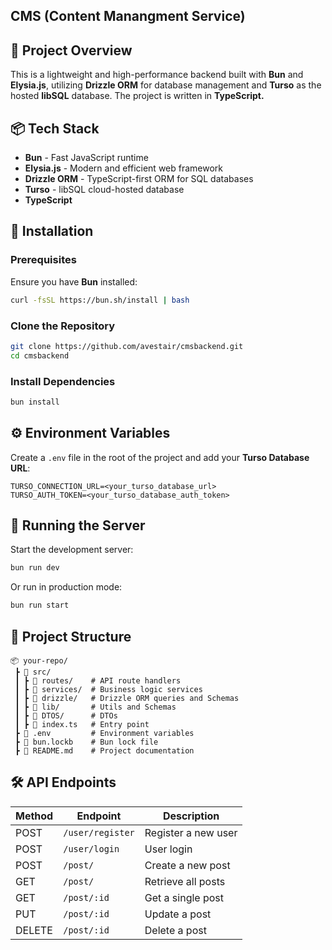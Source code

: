 ## CMS (Content Manangment Service)

## 🚀 Project Overview

This is a lightweight and high-performance backend built with **Bun** and **Elysia.js**, utilizing **Drizzle ORM** for database management and **Turso** as the hosted **libSQL** database. The project is written in **TypeScript.**

## 📦 Tech Stack

- **Bun** - Fast JavaScript runtime
- **Elysia.js** - Modern and efficient web framework
- **Drizzle ORM** - TypeScript-first ORM for SQL databases
- **Turso** - libSQL cloud-hosted database
- **TypeScript**

## 🔧 Installation

### Prerequisites

Ensure you have **Bun** installed:

```sh
curl -fsSL https://bun.sh/install | bash
```

### Clone the Repository

```sh
git clone https://github.com/avestair/cmsbackend.git
cd cmsbackend
```

### Install Dependencies

```sh
bun install
```

## ⚙️ Environment Variables

Create a `.env` file in the root of the project and add your **Turso Database URL**:

```
TURSO_CONNECTION_URL=<your_turso_database_url>
TURSO_AUTH_TOKEN=<your_turso_database_auth_token>
```

## 🔨 Running the Server

Start the development server:

```sh
bun run dev
```

Or run in production mode:

```sh
bun run start
```

## 📂 Project Structure

```
📦 your-repo/
 ┣ 📂 src/
 ┃ ┣ 📂 routes/    # API route handlers
 ┃ ┣ 📂 services/  # Business logic services
 ┃ ┣ 📂 drizzle/   # Drizzle ORM queries and Schemas
 ┃ ┣ 📂 lib/       # Utils and Schemas
 ┃ ┣ 📂 DTOS/      # DTOs 
 ┃ ┣ 📜 index.ts   # Entry point
 ┣ 📜 .env         # Environment variables
 ┣ 📜 bun.lockb    # Bun lock file
 ┣ 📜 README.md    # Project documentation
```

## 🛠 API Endpoints

| Method | Endpoint         | Description         |
| ------ | ---------------- | ------------------- |
| POST   | `/user/register` | Register a new user |
| POST   | `/user/login`    | User login          |
| POST   | `/post/`         | Create a new post   |
| GET    | `/post/`         | Retrieve all posts  |
| GET    | `/post/:id`      | Get a single post   |
| PUT    | `/post/:id`      | Update a post       |
| DELETE | `/post/:id`      | Delete a post       |

